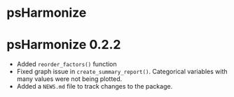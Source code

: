 # psHarmonize

# psHarmonize 0.2.2

* Added `reorder_factors()` function
* Fixed graph issue in `create_summary_report()`. Categorical variables with many values were not being plotted.
* Added a `NEWS.md` file to track changes to the package.
